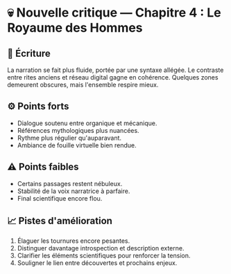 # 💀 Nouvelle critique — Chapitre 4 : Le Royaume des Hommes

## 🧠 Écriture
La narration se fait plus fluide, portée par une syntaxe allégée.
Le contraste entre rites anciens et réseau digital gagne en cohérence.
Quelques zones demeurent obscures, mais l'ensemble respire mieux.

## ⚙️ Points forts
- Dialogue soutenu entre organique et mécanique.
- Références mythologiques plus nuancées.
- Rythme plus régulier qu'auparavant.
- Ambiance de fouille virtuelle bien rendue.

## ⚠️ Points faibles
- Certains passages restent nébuleux.
- Stabilité de la voix narratrice à parfaire.
- Final scientifique encore flou.

## 📈 Pistes d'amélioration
1. Élaguer les tournures encore pesantes.
2. Distinguer davantage introspection et description externe.
3. Clarifier les éléments scientifiques pour renforcer la tension.
4. Souligner le lien entre découvertes et prochains enjeux.
